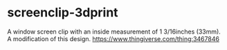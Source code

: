# screenclip-3dprint
A window screen clip with an inside measurement of 1 3/16inches (33mm).
A modification of this design. https://www.thingiverse.com/thing:3467846
